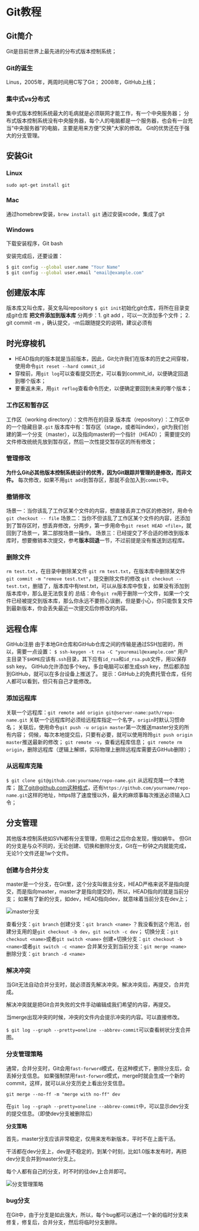 # Git教程
## Git简介
Git是目前世界上最先进的分布式版本控制系统；
### Git的诞生
Linus，2005年，两周时间用C写了Git；
2008年，GitHub上线；
### 集中式vs分布式
集中式版本控制系统最大的毛病就是必须联网才能工作，有一个中央服务器；
分布式版本控制系统没有中央服务器，每个人的电脑都是一个服务器，也会有一台充当“中央服务器”的电脑，主要是用来方便“交换”大家的修改。
Git的优势还在于强大的分支管理。
## 安装Git
### Linux
`sudo apt-get install git`
### Mac
通过homebrew安装，`brew install git`
通过安装xcode，集成了git
### Windows
下载安装程序，Git bash

安装完成后，还要设置：
```bash
$ git config --global user.name "Your Name"
$ git config --global user.email "email@example.com"
```
## 创建版本库
版本库又叫仓库，英文名叫repository
`$ git init`初始化git仓库，将所在目录变成git仓库
__把文件添加到版本库__
分两步：1. git add <file>，可以一次添加多个文件；
2. git commit -m <message>，确认提交，-m后跟随提交的说明，建议必须有

## 时光穿梭机
* HEAD指向的版本就是当前版本，因此，Git允许我们在版本的历史之间穿梭，使用命令`git reset --hard commit_id`
* 穿梭前，用`git log`可以查看提交历史，可以看到commit_id，以便确定回退到哪个版本；
* 要重返未来，用`git reflog`查看命令历史，以便确定要回到未来的哪个版本；

### 工作区和暂存区
工作区（working directory）：文件所在的目录
版本库（repository）：工作区中的一个隐藏目录`.git`
版本库中有：暂存区（stage，或者叫index），git为我们创建的第一个分支（master），以及指向master的一个指针（HEAD）；
需要提交的文件修改统统先放到暂存区，然后一次性提交暂存区的所有修改；

### 管理修改
**为什么Git必其他版本控制系统设计的优秀，因为Git跟踪并管理的是修改，而非文件。**
每次修改，如果不用`git add`到暂存区，那就不会加入到`commit`中。

### 撤销修改
场景一：当你该乱了工作区某个文件的内容，想直接丢弃工作区的修改时，用命令`git checkout -- file`
场景二：当你不但该乱了工作区某个文件的内容，还添加到了暂存区时，想丢弃修改，分两步，第一步用命令`git reset HEAD <file>`，就回到了场景一，第二部按场景一操作。
场景三：已经提交了不合适的修改到版本库时，想要撤销本次提交，参考**版本回退**一节，不过前提是没有推送到远程库。

### 删除文件
`rm test.txt`，在目录中删除某文件
`git rm test.txt`，在版本库中删除某文件
`git commit -m "remove test.txt"`，提交删除文件的修改
`git checkout -- test.txt`，删错了，版本库中有test.txt，可以从版本库中恢复，如果没有添加到版本库中，那么是无法恢复的
总结：命令`git rm`用于删除一个文件，如果一个文件已经被提交到版本库，那么你永远不要担心误删，但是要小心，你只能恢复文件到最新版本，你会丢失最近一次提交后你修改的内容。

## 远程仓库
GitHub注册
由于本地Git仓库和GitHub仓库之间的传输是通过SSH加密的，所以，需要一点设置：
`$ ssh-keygen -t rsa -C "youremail@example.com"`
用户主目录下`$HOME`应该有`.ssh`目录，其下应有`id_rsa`和`id_rsa.pub`文件，用以保存ssh key。
GitHub允许添加多个key。多台电脑可以都生成ssh key，然后都添加到GitHub，就可以在多台设备上推送了。
提示：GitHub上的免费托管仓库，任何人都可以看到，但只有自己才能修改。
### 添加远程库
关联一个远程库：`git remote add origin git@server-name:path/repo-name.git`
关联一个远程库时必须给远程库指定一个名字，`origin`时默认习惯命名；
关联后，使用命令`git push -u origin master`第一次推送master分支的所有内容；
伺候，每次本地提交后，只要有必要，就可以使用玲玲`git push origin master`推送最新的修改；
`git remote -v`，查看远程库信息；
`git remote rm origin`，删除远程库（逻辑上解绑，实际物理上删除远程库需要去GitHub删除）；
### 从远程库克隆
`$ git clone git@github.com:yourname/repo-name.git`
从远程克隆一个本地库；
除了git@github.com这种格式，还有`https://github.com/yourname/repo-name.git`这样的地址，https除了速度慢以外，最大的麻烦事每次推送必须输入口令；

## 分支管理
其他版本控制系统如SVN都有分支管理，但用过之后你会发现，慢如蜗牛。
但Git的分支是与众不同的，无论创建、切换和删除分支，Git在一秒钟之内就能完成，无论1个文件还是1w个文件。
### 创建与合并分支
master是一个分支，在Git里，这个分支叫做主分支，HEAD严格来说不是指向提交，而是指向master，master才是指向提交的，所以，HEAD指向的就是当前分支；
如果有了新的分支，如dev，HEAD指向dev，就意味着当前分支在dev上；

![master分支](https://www.liaoxuefeng.com/files/attachments/919022325462368/0 "master分支")

查看分支：`git branch`
创建分支：`git branch <name>` ？我没看到这个用法，创建分支用的是`git checkout -b dev`，`git switch -c dev`；
切换分支：`git checkout <name>`或者`git switch <name>`
创建+切换分支：`git checkout -b <name>`或者`git switch -c <name>`
合并某分支到当前分支：`git merge <name>`
删除分支：`git branch -d <name>`
### 解决冲突

当Git无法自动合并分支时，就必须首先解决冲突。解决冲突后，再提交，合并完成。

解决冲突就是把Git合并失败的文件手动编辑成我们希望的内容，再提交。

当merge出现冲突的时候，冲突的文件内会提示冲突的内容。可以直接修改。

`$ git log --graph --pretty=oneline --abbrev-commit`可以查看树状分支合并图。

### 分支管理策略
通常，合并分支时，Git会用`fast-forword`模式，在这种模式下，删除分支后，会丢掉分支信息。
如果强制禁用`fast-forword`模式，merge时就会生成一个新的commit，这样，就可以从分支历史上看出分支信息。

`git merge --no-ff -m "merge with no-ff" dev`

在`git log --graph --pretty=oneline --abbrev-commit`中，可以显示dev分支的提交信息。（即使dev分支被删除后）

**分支策略**

首先，master分支应该非常稳定，仅用来发布新版本，平时不在上面干活。

干活都在dev分支上，dev是不稳定的，到某个时刻，比如1.0版本发布时，再把dev分支合并到master分支上。

每个人都有自己的分支，时不时的往dev上合并即可。

![分支管理策略](https://www.liaoxuefeng.com/files/attachments/919023260793600/0 "分支管理策略")

### bug分支

在Git中，由于分支是如此强大，所以，每个bug都可以通过一个新的临时分支来修复，修复后，合并分支，然后将临时分支删除。